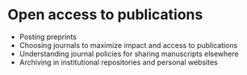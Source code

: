 # Open access to publications

- Posting preprints
- Choosing journals to maximize impact and access to publications
- Understanding journal policies for sharing manuscripts elsewhere 
- Archiving in institutional repositories and personal websites